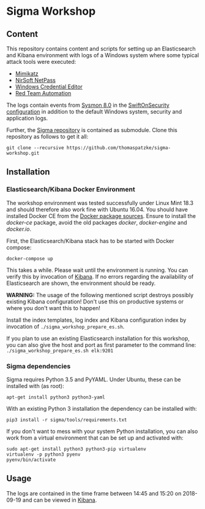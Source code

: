 # Sigma Workshop

## Content

This repository contains content and scripts for setting up an Elasticsearch and Kibana environment with logs
of a Windows system where some typical attack tools were executed:

* [Mimikatz](https://github.com/gentilkiwi/mimikatz)
* [NirSoft NetPass](https://www.nirsoft.net/utils/network_password_recovery.html)
* [Windows Credential Editor](https://www.ampliasecurity.com/research/windows-credentials-editor/)
* [Red Team Automation](https://github.com/endgameinc/RTA)

The logs contain events from [Sysmon 8.0](https://docs.microsoft.com/en-us/sysinternals/downloads/sysmon) in
the [SwiftOnSecurity configuration](https://github.com/SwiftOnSecurity/sysmon-config) in addition to the
default Windows system, security and application logs.

Further, the [Sigma repository](https://github.com/Neo23x0/sigma) is contained
as submodule. Clone this repository as follows to get it all:

```
git clone --recursive https://github.com/thomaspatzke/sigma-workshop.git
```

## Installation

### Elasticsearch/Kibana Docker Environment

The workshop environment was tested successfully under Linux Mint 18.3 and should therefore also work fine with Ubuntu
16.04. You should have installed Docker CE from the [Docker package
sources](https://docs.docker.com/install/linux/docker-ce/ubuntu/#install-docker-ce). Ensure to install the *docker-ce*
package, avoid the old packages *docker*, *docker-engine* and *docker.io*.

First, the Elasticsearch/Kibana stack has to be started with Docker compose:

```
docker-compose up
```

This takes a while. Please wait until the environment is running. You can verify this by invocation of 
[Kibana](http://localhost:5601). If no errors regarding the availability of Elasticsearch are shown, the
environment should be ready.

**WARNING:** The usage of the following mentioned script destroys possibly existing Kibana configuration!
Don't use this on productive systems or where you don't want this to happen!

Install the index templates, log index and Kibana configuration index by invocation of
`./sigma_workshop_prepare_es.sh`.

If you plan to use an existing Elasticsearch installation for this workshop, you can also give the host and
port as first parameter to the command line: `./sigma_workshop_prepare_es.sh elk:9201`

### Sigma dependencies

Sigma requires Python 3.5 and PyYAML. Under Ubuntu, these can be installed with (as root):

```
apt-get install python3 python3-yaml
```

With an existing Python 3 installation the dependency can be installed with:

```
pip3 install -r sigma/tools/requirements.txt
```

If you don't want to mess with your system Python installation, you can also work from a virtual environment that can be
set up and activated with:

```
sudo apt-get install python3 python3-pip virtualenv
virtualenv -p python3 pyenv
pyenv/bin/activate
```

## Usage

The logs are contained in the time frame between 14:45 and 15:20 on 2018-09-19 and can be viewed in
[Kibana](http://localhost:5601/app/kibana#/discover?_g=(refreshInterval:(pause:!t,value:0),time:(from:'2018-09-19T12:39:20.110Z',mode:absolute,to:'2018-09-19T13:24:08.109Z'))).
